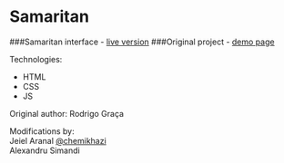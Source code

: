 Samaritan
=========
###Samaritan interface - [live version](https://alexandrusimandi.github.io/Samaritan/)
###Original project - [demo page](http://rodrigograca31.github.io/Samaritan/)

Technologies:
* HTML
* CSS
* JS

Original author:
Rodrigo Graça

Modifications by:
<br />
Jeiel Aranal [@chemikhazi](http://twitter.com/chemikhazi)
<br />
Alexandru Simandi
